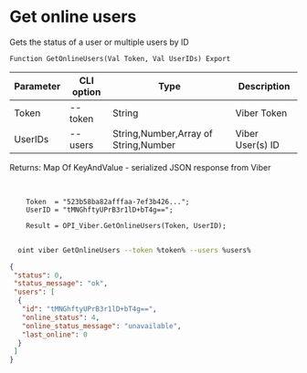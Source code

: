 ﻿---
sidebar_position: 4
---

# Get online users
 Gets the status of a user or multiple users by ID



`Function GetOnlineUsers(Val Token, Val UserIDs) Export`

  | Parameter | CLI option | Type | Description |
  |-|-|-|-|
  | Token | --token | String | Viber Token |
  | UserIDs | --users | String,Number,Array of String,Number | Viber User(s) ID |

  
  Returns:  Map Of KeyAndValue - serialized JSON response from Viber

<br/>




```bsl title="Code example"
    Token  = "523b58ba82afffaa-7ef3b426...";
    UserID = "tMNGhftyUPrB3r1lD+bT4g==";

    Result = OPI_Viber.GetOnlineUsers(Token, UserID);
```



```sh title="CLI command example"
    
  oint viber GetOnlineUsers --token %token% --users %users%

```

```json title="Result"
{
 "status": 0,
 "status_message": "ok",
 "users": [
  {
   "id": "tMNGhftyUPrB3r1lD+bT4g==",
   "online_status": 4,
   "online_status_message": "unavailable",
   "last_online": 0
  }
 ]
}
```
